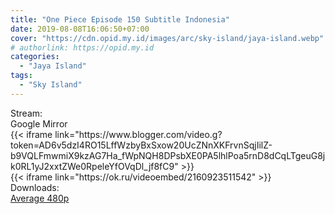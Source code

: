 ```yaml
---
title: "One Piece Episode 150 Subtitle Indonesia"
date: 2019-08-08T16:06:50+07:00
cover: "https://cdn.opid.my.id/images/arc/sky-island/jaya-island.webp" # Optional, cover
# authorlink: https://opid.my.id
categories:
  - "Jaya Island"
tags:
  - "Sky Island"
---
```

<div class="ui menu violet borderless inverted">
  <div class="header item active">
        Stream:
    </div>
  <a class="active item" data-tab="google">
    <i class="google drive icon"></i> Google
  </a>
  <a class="item nounderline" data-tab="mirror">
    <i class="odnoklassniki icon"></i> Mirror
  </a>
</div>
<div class="ui bottom attached tab segment active" style="border:0 !important;" data-tab="google">
{{< iframe link="https://www.blogger.com/video.g?token=AD6v5dzI4RO15LffWzbyBxSxow20UcZNnXKFrvnSqjIilZ-b9VQLFmwmiX9kzAG7Ha_fWpNQH8DPsbXE0PA5lhlPoa5rnD8dCqLTgeuG8jk0RL1yJ2xxtZWe0RpeleYfOVqDl_jf8fC9" >}}
</div>
<div class="ui bottom attached tab segment" style="border:0 !important;" data-tab="mirror">
{{< iframe link="https://ok.ru/videoembed/2160923511542" >}}
</div>
<div class="ui menu violet borderless inverted">
  <div class="header item active">
        Downloads:
    </div>
  <a class="item nounderline" href="https://ouo.io/kkYfmv" target="_blank" rel="dofollow"><i class="google drive icon"></i>
    Average 480p</a>
</div>